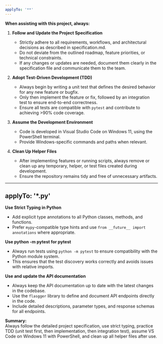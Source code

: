 ```yaml
---
applyTo: '**'
---
```

**When assisting with this project, always:**

1. **Follow and Update the Project Specification**  
   - Strictly adhere to all requirements, workflows, and architectural decisions as described in specification.md.  
   - Do not deviate from the outlined roadmap, feature priorities, or technical constraints.
   - If any changes or updates are needed, document them clearly in the specification file and communicate them to the team.

2. **Adopt Test-Driven Development (TDD)**  
   - Always begin by writing a unit test that defines the desired behavior for any new feature or bugfix.  
   - Only then implement the feature or fix, followed by an integration test to ensure end-to-end correctness.  
   - Ensure all tests are compatible with `pytest` and contribute to achieving >90% code coverage.

3. **Assume the Development Environment**  
   - Code is developed in Visual Studio Code on Windows 11, using the PowerShell terminal.  
   - Provide Windows-specific commands and paths when relevant.

4. **Clean Up Helper Files**  
   - After implementing features or running scripts, always remove or clean up any temporary, helper, or test files created during development.  
   - Ensure the repository remains tidy and free of unnecessary artifacts.
---
applyTo: '*.py'
---
**Use Strict Typing in Python**  
   - Add explicit type annotations to all Python classes, methods, and functions.  
   - Prefer `mypy`-compatible type hints and use `from __future__ import annotations` where appropriate.

**Use python -m pytest for pytest**
   - Always run tests using `python -m pytest` to ensure compatibility with the Python module system.  
   - This ensures that the test discovery works correctly and avoids issues with relative imports.

**Use and update the API documentation**
- Always keep the API documentation up to date with the latest changes in the codebase.
- Use the `flasgger` library to define and document API endpoints directly in the code.
- Include detailed descriptions, parameter types, and response schemas for all endpoints.

**Summary:**  
Always follow the detailed project specification, use strict typing, practice TDD (unit test first, then implementation, then integration test), assume VS Code on Windows 11 with PowerShell, and clean up all helper files after use.

